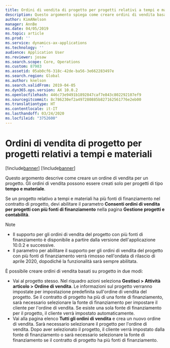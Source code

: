```yaml
---
title: Ordini di vendita di progetto per progetti relativi a tempi e materiali
description: Questo argomento spiega come creare ordini di vendita basati su progetto per progetti relativi a tempi e materiali.
author: KimANelson
manager: AnnBe
ms.date: 04/05/2019
ms.topic: article
ms.prod: ''
ms.service: dynamics-ax-applications
ms.technology: ''
audience: Application User
ms.reviewer: josaw
ms.search.scope: Core, Operations
ms.custom: 87983
ms.assetid: 05ab0cf6-318c-42de-ba56-3e662283497e
ms.search.region: Global
ms.author: knelson
ms.search.validFrom: 2019-04-05
ms.dyn365.ops.version: AX 10.0.2
ms.openlocfilehash: 446c73e9491b1892847caf7e843c802292107ef9
ms.sourcegitcommit: 8c786230ef2a497280885b827162561776e2eb00
ms.translationtype: HT
ms.contentlocale: it-IT
ms.lasthandoff: 03/24/2020
ms.locfileid: "3752600"
---
```

# <a name="project-sales-orders-for-time-and-material-projects"></a>Ordini di vendita di progetto per progetti relativi a tempi e materiali

[!include[banner](../includes/banner.md)]
[!include[banner](../includes/preview-banner.md)]

Questo argomento descrive come creare un ordine di vendita per un progetto. Gli ordini di vendita possono essere creati solo per progetti di tipo **tempo e materiale**.

Se un progetto relativo a tempi e materiali ha più fonti di finanziamento nel contratto di progetto, devi abilitare il parametro **Consenti ordini di vendita per progetti con più fonti di finanziamento** nella pagina **Gestione progetti e contabilità**. 

> [!NOTE]
> - Il supporto per gli ordini di vendita del progetto con più fonti di finanziamento è disponibile a partire dalla versione dell'applicazione 10.0.2 e successive.
> - Il parametro per abilitare il supporto per gli ordini di vendita del progetto con più fonti di finanziamento verrà rimosso nell'ondata di rilascio di aprile 2020, dopodiché la funzionalità sarà sempre abilitata.

È possibile creare ordini di vendita basati su progetto in due modi:

- Vai al progetto stesso. Nel riquadro azioni seleziona **Gestisci > Attività articolo > Ordine di vendita**. Le informazioni sul progetto verranno impostate per impostazione predefinita sull'ordine di vendita del progetto. Se il contratto di progetto ha più di una fonte di finanziamento, sarà necessario selezionare la fonte di finanziamento per impostare il cliente per l'ordine di vendita. Se esiste una sola fonte di finanziamento per il progetto, il cliente verrà impostato automaticamente.
- Vai alla pagina elenco **Tutti gli ordini di vendita** e crea un nuovo ordine di vendita. Sarà necessario selezionare il progetto per l'ordine di vendita. Dopo aver selezionato il progetto, il cliente verrà impostato dalla fonte di finanziamento o sarà necessario selezionare la fonte di finanziamento se il contratto di progetto ha più fonti di finanziamento.

